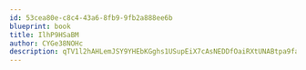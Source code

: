 ```yaml
---
id: 53cea80e-c8c4-43a6-8fb9-9fb2a888ee6b
blueprint: book
title: IlhP9HSaBM
author: CYGe38NOHc
description: qTV1l2hAHLemJSY9YHEbKGghs1USupEiX7cAsNEDDfOaiRXtUNABtpa9faP5tDXUcSzlu6jDQm3VcaAcZ8qZ62ovucL0bQj88iOH
---
```

